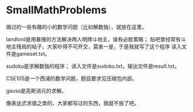 # SmallMathProblems
做过的一些有趣的小的数学问题（比如解数独），就放在这里。

landlord是用暴搜的方法解决两人明牌斗地主，谁有必胜策略；
贴吧里经常有斗地主残局的帖子，大家吵得不可开交，莫衷一是，于是我就写了这个程序
读入文件是gameset.txt。

sudoku是求解数独的程序；
读入文件是sudoku.txt，输出文件是result.txt。

CSE105是一个西浦的数学问题，题目要求见压缩包内部。

gauss是高斯消元的求解。

像表达式求值之类的，大家都写过的东西，我就不放了吧。
